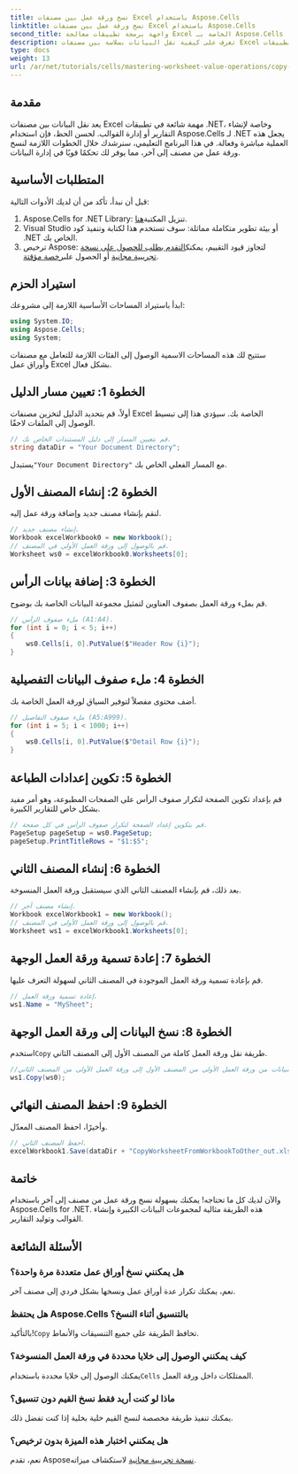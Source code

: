 ```yaml
---
title: نسخ ورقة عمل بين مصنفات Excel باستخدام Aspose.Cells
linktitle: نسخ ورقة عمل بين مصنفات Excel باستخدام Aspose.Cells
second_title: واجهة برمجة تطبيقات معالجة Excel الخاصة بـ Aspose.Cells .NET
description: تعرف على كيفية نقل البيانات بسلاسة بين مصنفات Excel في تطبيقات .NET الخاصة بك باستخدام Aspose.Cells. يرشدك هذا البرنامج التعليمي الشامل خلال كل خطوة من خطوات نسخ أوراق العمل.
type: docs
weight: 13
url: /ar/net/tutorials/cells/mastering-worksheet-value-operations/copy-worksheet-between-workbooks/
---
```

## مقدمة

يعد نقل البيانات بين مصنفات Excel مهمة شائعة في تطبيقات .NET، وخاصة لإنشاء التقارير أو إدارة القوالب. لحسن الحظ، فإن استخدام Aspose.Cells لـ .NET يجعل هذه العملية مباشرة وفعالة. في هذا البرنامج التعليمي، سنرشدك خلال الخطوات اللازمة لنسخ ورقة عمل من مصنف إلى آخر، مما يوفر لك تحكمًا قويًا في إدارة البيانات.

## المتطلبات الأساسية

قبل أن نبدأ، تأكد من أن لديك الأدوات التالية:

1.  Aspose.Cells for .NET Library: تنزيل المكتبة[هنا](https://releases.aspose.com/cells/net/).
2. Visual Studio أو بيئة تطوير متكاملة مماثلة: سوف تستخدم هذا لكتابة وتنفيذ كود .NET الخاص بك.
3.  ترخيص Aspose: لتجاوز قيود التقييم، يمكنك[التقدم بطلب للحصول على نسخة تجريبية مجانية](https://releases.aspose.com/) أو الحصول على[رخصة مؤقتة](https://purchase.aspose.com/temporary-license/).

## استيراد الحزم

ابدأ باستيراد المساحات الأساسية اللازمة إلى مشروعك:

```csharp
using System.IO;
using Aspose.Cells;
using System;
```

ستتيح لك هذه المساحات الاسمية الوصول إلى الفئات اللازمة للتعامل مع مصنفات وأوراق عمل Excel بشكل فعال.

## الخطوة 1: تعيين مسار الدليل

أولاً، قم بتحديد الدليل لتخزين مصنفات Excel الخاصة بك. سيؤدي هذا إلى تبسيط الوصول إلى الملفات لاحقًا.

```csharp
// قم بتعيين المسار إلى دليل المستندات الخاص بك.
string dataDir = "Your Document Directory";
```
 يستبدل`"Your Document Directory"` مع المسار الفعلي الخاص بك.

## الخطوة 2: إنشاء المصنف الأول

لنقم بإنشاء مصنف جديد وإضافة ورقة عمل إليه.

```csharp
// إنشاء مصنف جديد.
Workbook excelWorkbook0 = new Workbook();
// قم بالوصول إلى ورقة العمل الأولى في المصنف.
Worksheet ws0 = excelWorkbook0.Worksheets[0];
```

## الخطوة 3: إضافة بيانات الرأس

قم بملء ورقة العمل بصفوف العناوين لتمثيل مجموعة البيانات الخاصة بك بوضوح.

```csharp
// ملء صفوف الرأس (A1:A4).
for (int i = 0; i < 5; i++)
{
    ws0.Cells[i, 0].PutValue($"Header Row {i}");
}
```

## الخطوة 4: ملء صفوف البيانات التفصيلية

أضف محتوى مفصلاً لتوفير السياق لورقة العمل الخاصة بك.

```csharp
// ملء صفوف التفاصيل (A5:A999).
for (int i = 5; i < 1000; i++)
{
    ws0.Cells[i, 0].PutValue($"Detail Row {i}");
}
```

## الخطوة 5: تكوين إعدادات الطباعة

قم بإعداد تكوين الصفحة لتكرار صفوف الرأس على الصفحات المطبوعة، وهو أمر مفيد بشكل خاص للتقارير الكبيرة.

```csharp
// قم بتكوين إعداد الصفحة لتكرار صفوف الرأس في كل صفحة.
PageSetup pageSetup = ws0.PageSetup;
pageSetup.PrintTitleRows = "$1:$5";
```

## الخطوة 6: إنشاء المصنف الثاني

بعد ذلك، قم بإنشاء المصنف الثاني الذي سيستقبل ورقة العمل المنسوخة.

```csharp
// إنشاء مصنف آخر.
Workbook excelWorkbook1 = new Workbook();
// قم بالوصول إلى ورقة العمل الأولى في المصنف.
Worksheet ws1 = excelWorkbook1.Worksheets[0];
```

## الخطوة 7: إعادة تسمية ورقة العمل الوجهة

قم بإعادة تسمية ورقة العمل الموجودة في المصنف الثاني لسهولة التعرف عليها.

```csharp
// إعادة تسمية ورقة العمل.
ws1.Name = "MySheet";
```

## الخطوة 8: نسخ البيانات إلى ورقة العمل الوجهة

 استخدم`Copy` طريقة نقل ورقة العمل كاملة من المصنف الأول إلى المصنف الثاني.

```csharp
//انسخ البيانات من ورقة العمل الأولى من المصنف الأول إلى ورقة العمل الأولى من المصنف الثاني.
ws1.Copy(ws0);
```

## الخطوة 9: احفظ المصنف النهائي

وأخيرًا، احفظ المصنف المعدّل.

```csharp
// احفظ المصنف الثاني.
excelWorkbook1.Save(dataDir + "CopyWorksheetFromWorkbookToOther_out.xls");
```

## خاتمة

والآن لديك كل ما تحتاجه! يمكنك بسهولة نسخ ورقة عمل من مصنف إلى آخر باستخدام Aspose.Cells for .NET. هذه الطريقة مثالية لمجموعات البيانات الكبيرة وإنشاء القوالب وتوليد التقارير. 

## الأسئلة الشائعة

### هل يمكنني نسخ أوراق عمل متعددة مرة واحدة؟  
نعم، يمكنك تكرار عدة أوراق عمل ونسخها بشكل فردي إلى مصنف آخر.

### هل يحتفظ Aspose.Cells بالتنسيق أثناء النسخ؟  
 بالتأكيد!`Copy` تحافظ الطريقة على جميع التنسيقات والأنماط.

### كيف يمكنني الوصول إلى خلايا محددة في ورقة العمل المنسوخة؟  
 يمكنك الوصول إلى خلايا محددة باستخدام`Cells` الممتلكات داخل ورقة العمل.

### ماذا لو كنت أريد فقط نسخ القيم دون تنسيق؟  
يمكنك تنفيذ طريقة مخصصة لنسخ القيم خلية بخلية إذا كنت تفضل ذلك.

### هل يمكنني اختبار هذه الميزة بدون ترخيص؟  
 نعم، تقدم Aspose[نسخة تجريبية مجانية](https://releases.aspose.com/) لاستكشاف ميزاته.